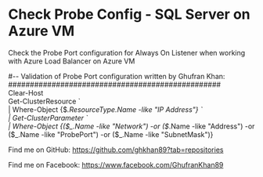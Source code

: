 # Check Probe Config - SQL Server on Azure VM
Check the Probe Port configuration for Always On Listener when working with Azure Load Balancer on Azure VM

#-- Validation of Probe Port configuration written by Ghufran Khan: \
################################################# \
Clear-Host \
Get-ClusterResource \` \
| Where-Object {$_.ResourceType.Name -like "IP Address"} \` \
| Get-ClusterParameter \` \
| Where-Object {($_.Name -like "Network") -or ($_.Name -like "Address") -or ($_.Name -like "ProbePort") -or ($_.Name -like "SubnetMask")}

Find me on GitHub: https://github.com/ghkhan89?tab=repositories

Find me on Facebook: https://www.facebook.com/GhufranKhan89 
